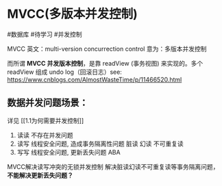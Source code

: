 # MVCC(多版本并发控制)
#数据库 #待学习 #并发控制

 MVCC 英文：multi-version concurrection control 意为：多版本并发控制
 
 而所谓 **MVCC 并发版本控制**，是靠 readView (事务视图) 来实现的。多个 readView 组成 undo log（回滚日志）see: https://www.cnblogs.com/AlmostWasteTime/p/11466520.html
 
 ## 数据并发问题场景：
 详见 [[1.1为何需要并发控制]]
 1. 读读
 	 不存在并发问题
 2. 读写
 	线程安全问题, 造成事务隔离性问题 脏读 幻读 不可重复读
 3. 写写
     线程安全问题, 更新丢失问题 ABA
	 
MVCC解决读写冲突的无锁并发控制 
解决脏读幻读不可重复读等事务隔离问题， **不能解决更新丢失问题？**
 	